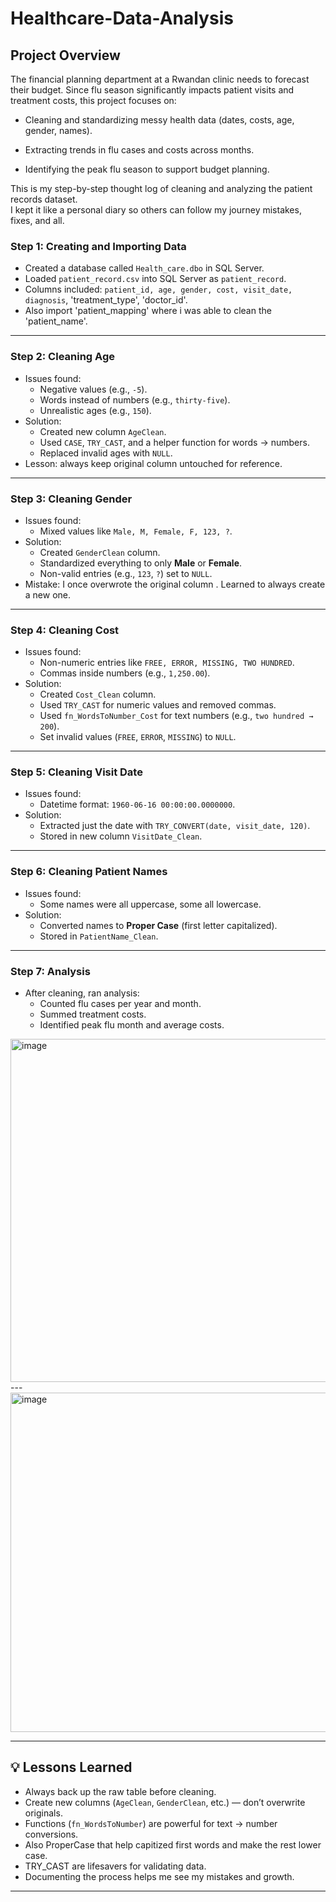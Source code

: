 # Healthcare-Data-Analysis

## Project Overview
The financial planning department at a Rwandan clinic needs to forecast their budget. Since flu season significantly impacts patient visits and treatment costs, this project focuses on:

- Cleaning and standardizing messy health data (dates, costs, age, gender, names).

- Extracting trends in flu cases and costs across months.

- Identifying the peak flu season to support budget planning.

This is my step-by-step thought log of cleaning and analyzing the patient records dataset.  
I kept it like a personal diary so others can follow my journey mistakes, fixes, and all.  

### Step 1: Creating and Importing Data
- Created a database called `Health_care.dbo` in SQL Server.
- Loaded `patient_record.csv` into SQL Server as `patient_record`.
- Columns included: `patient_id, age, gender, cost, visit_date, diagnosis`, 'treatment_type', 'doctor_id'.
- Also import 'patient_mapping' where i was able to clean the 'patient_name'.

---

### Step 2: Cleaning Age
- Issues found:
  - Negative values (e.g., `-5`).
  - Words instead of numbers (e.g., `thirty-five`).
  - Unrealistic ages (e.g., `150`).
- Solution:
  - Created new column `AgeClean`.
  - Used `CASE`, `TRY_CAST`, and a helper function for words → numbers.
  - Replaced invalid ages with `NULL`.
- Lesson: always keep original column untouched for reference.

---

### Step 3: Cleaning Gender
- Issues found:
  - Mixed values like `Male, M, Female, F, 123, ?`.
- Solution:
  - Created `GenderClean` column.
  - Standardized everything to only **Male** or **Female**.
  - Non-valid entries (e.g., `123`, `?`) set to `NULL`.
- Mistake: I once overwrote the original column . Learned to always create a new one.

---

### Step 4: Cleaning Cost
- Issues found:
  - Non-numeric entries like `FREE, ERROR, MISSING, TWO HUNDRED`.
  - Commas inside numbers (e.g., `1,250.00`).
- Solution:
  - Created `Cost_Clean` column.
  - Used `TRY_CAST` for numeric values and removed commas.
  - Used `fn_WordsToNumber_Cost` for text numbers (e.g., `two hundred → 200`).
  - Set invalid values (`FREE`, `ERROR`, `MISSING`) to `NULL`.

---

### Step 5: Cleaning Visit Date
- Issues found:
  - Datetime format: `1960-06-16 00:00:00.0000000`.
- Solution:
  - Extracted just the date with `TRY_CONVERT(date, visit_date, 120)`.
  - Stored in new column `VisitDate_Clean`.

---

### Step 6: Cleaning Patient Names
- Issues found:
  - Some names were all uppercase, some all lowercase.
- Solution:
  - Converted names to **Proper Case** (first letter capitalized).
  - Stored in `PatientName_Clean`.

---

### Step 7: Analysis
- After cleaning, ran analysis:
  - Counted flu cases per year and month.
  - Summed treatment costs.
  - Identified peak flu month and average costs.
 
<img width="1002" height="549" alt="image" src="https://github.com/user-attachments/assets/28acffcd-ab96-4397-a0f9-246da24aa417" />
---
<img width="991" height="543" alt="image" src="https://github.com/user-attachments/assets/83a2d51e-8247-4bbe-9f69-b80858fc8b31" />

---

## 💡 Lessons Learned
- Always back up the raw table before cleaning.
- Create new columns (`AgeClean`, `GenderClean`, etc.) — don’t overwrite originals.
- Functions (`fn_WordsToNumber`) are powerful for text → number conversions.
- Also ProperCase that help capitized first words and make the rest lower case.
- TRY_CAST are lifesavers for validating data.
- Documenting the process helps me see my mistakes and growth.

---







